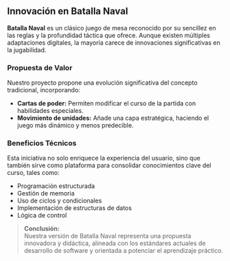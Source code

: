 ## Innovación en Batalla Naval

**Batalla Naval** es un clásico juego de mesa reconocido por su sencillez en las reglas y la profundidad táctica que ofrece. Aunque existen múltiples adaptaciones digitales, la mayoría carece de innovaciones significativas en la jugabilidad.

### Propuesta de Valor

Nuestro proyecto propone una evolución significativa del concepto tradicional, incorporando:

- **Cartas de poder:** Permiten modificar el curso de la partida con habilidades especiales.
- **Movimiento de unidades:** Añade una capa estratégica, haciendo el juego más dinámico y menos predecible.

### Beneficios Técnicos

Esta iniciativa no solo enriquece la experiencia del usuario, sino que también sirve como plataforma para consolidar conocimientos clave del curso, tales como:

- Programación estructurada
- Gestión de memoria
- Uso de ciclos y condicionales
- Implementación de estructuras de datos
- Lógica de control

> **Conclusión:**  
> Nuestra versión de Batalla Naval representa una propuesta innovadora y didáctica, alineada con los estándares actuales de desarrollo de software y orientada a potenciar el aprendizaje práctico.
